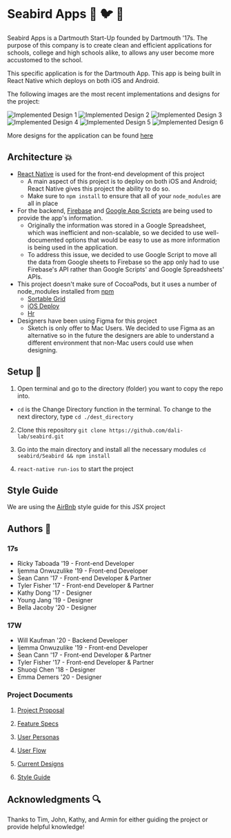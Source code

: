 # Seabird Apps :ocean: :bird: :iphone:

Seabird Apps is a Dartmouth Start-Up founded by Dartmouth '17s. The purpose of this company is to create clean and efficient applications for schools, college and high schools alike, to allows any user become more accustomed to the school.

This specific application is for the Dartmouth App. This app is being built in React Native which deploys on both iOS and Android.

The following images are the most recent implementations and designs for the project:

![Implemented Design 1](https://github.com/dali-lab/seabird/blob/master/Seabird/Screenshots/login.png "Login Screen")
![Implemented Design 2](https://github.com/dali-lab/seabird/blob/master/Seabird/Screenshots/user_type.png "User Type Screen")
![Implemented Design 3](https://github.com/dali-lab/seabird/blob/master/Seabird/Screenshots/home.png "Home Screen")
![Implemented Design 4](https://github.com/dali-lab/seabird/blob/master/Seabird/Screenshots/settings.png "News Screen")
![Implemented Design 5](https://github.com/dali-lab/seabird/blob/master/Seabird/Screenshots/customize.png "Dining Screen")
![Implemented Design 6](https://github.com/dali-lab/seabird/blob/master/Seabird/Screenshots/events.png "Events Screen")

More designs for the application can be found [here](https://drive.google.com/drive/u/0/folders/0B3gzFbdZqpokSnNncDBQYVJMODg)

## Architecture :boom:

- [React Native](https://facebook.github.io/react-native/docs/getting-started.html) is used for the front-end development of this project
  - A main aspect of this project is to deploy on both iOS and Android; React Native gives this project the ability to do so.
  - Make sure to `npm install` to ensure that all of your `node_modules` are all in place
- For the backend, [Firebase](https://firebase.google.com/docs/web/setup) and [Google App Scripts](https://developers.google.com/apps-script/) are being used to provide the app's information.
  - Originally the information was stored in a Google Spreadsheet, which was inefficient and non-scalable, so we decided to use well-documented options that would be easy to use as more information is being used in the application.
  - To address this issue, we decided to use Google Script to move all the data from Google sheets to Firebase so the app only had to use Firebase's API rather than Google Scripts' and Google Spreadsheets' APIs.
- This project doesn't make sure of CocoaPods, but it uses a number of node_modules installed from [npm](https://www.npmjs.com/)
  - [Sortable Grid](https://www.npmjs.com/package/react-native-sortable-grid)
  - [iOS Deploy](https://www.npmjs.com/package/ios-deploy)
  - [Hr](https://www.npmjs.com/package/react-native-hr)
- Designers have been using Figma for this project
  - Sketch is only offer to Mac Users. We decided to use Figma as an alternative so in the future the designers are able to understand a different environment that non-Mac users could use when designing.

## Setup :wrench:

1. Open terminal and go to the directory (folder) you want to copy the repo into.
  - `cd` is the Change Directory function in the terminal. To change to the next directory, type `cd ./dest_directory`

2.  Clone this repository `git clone https://github.com/dali-lab/seabird.git`

3. Go into the main directory and install all the necessary modules `cd seabird/Seabird && npm install`

4. `react-native run-ios` to start the project

## Style Guide

We are using the [AirBnb](https://github.com/airbnb/javascript) style guide for this JSX project

## Authors :pencil:

### 17s

* Ricky Taboada '19 - Front-end Developer
* Ijemma Onwuzulike '19 - Front-end Developer
* Sean Cann '17 - Front-end Developer & Partner
* Tyler Fisher '17 - Front-end Developer & Partner
* Kathy Dong '17 - Designer
* Young Jang '19 - Designer
* Bella Jacoby '20 - Designer

### 17W

* Will Kaufman '20 - Backend Developer
* Ijemma Onwuzulike '19 - Front-end Developer
* Sean Cann '17 - Front-end Developer & Partner
* Tyler Fisher '17 - Front-end Developer & Partner
* Shuoqi Chen '18 - Designer
* Emma Demers '20 - Designer

### Project Documents
1. [Project Proposal](https://docs.google.com/a/dali.dartmouth.edu/document/d/116sH23XuA61NVD2zhG5YXH1Cp6bWP_jM68CUCFll2Lc/edit?usp=sharing "Project Proposal")

2. [Feature Specs](https://docs.google.com/a/dali.dartmouth.edu/document/d/1pURueULJ0mw4Emk4YI_jxupdnmr6WMisqSNCqzBqHy8/edit?usp=sharing "Feature Spec")

3. [User Personas](https://docs.google.com/a/dali.dartmouth.edu/document/d/1m__HeHLbQqkQo75OVXKxPoYWWWLUpn3QlCppB-6jwKI/edit?usp=sharing "User Personas")

4. [User Flow](https://drive.google.com/open?id=0BzOSaA4mjaaGbUpScXJvN0ZOdDg "User Flow")

5. [Current Designs](https://drive.google.com/open?id=0B3gzFbdZqpokSnNncDBQYVJMODg "Current Designs")

6. [Style Guide](https://drive.google.com/open?id=0BzOSaA4mjaaGRlBwZDJJTm9pR3c "Style Guide")

## Acknowledgments :mag:
Thanks to Tim, John, Kathy, and Armin for either guiding the project or provide helpful knowledge!

